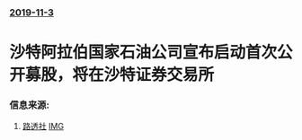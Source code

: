 ### [2019-11-3](/news/2019/11/3/index.md)

##### 
#  沙特阿拉伯国家石油公司宣布启动首次公开募股，将在沙特证券交易所 




### 信息来源:

1. [路透社](https://cn.reuters.com/article/sa-aramco-ipo-details-1104-idCNKBS1XE040) [IMG](https://s4.reutersmedia.net/resources/r/?m=02&d=20191104&t=2&i=1448146381&w=1200&r=LYNXMPEFA302R)
